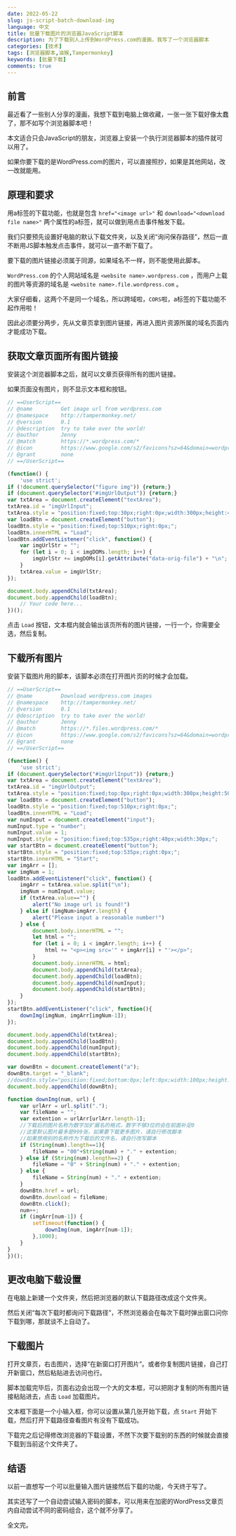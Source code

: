 ```yaml
---
date: 2022-05-22
slug: js-script-batch-download-img
language: 中文
title: 批量下载图片的浏览器JavaScript脚本
description: 为了下载别人上传到WordPress.com的漫画，我写了一个浏览器脚本
categories: [技术]
tags: [浏览器脚本,油猴,Tampermonkey]
keywords: [批量下载]
comments: true
---
```


## 前言

最近看了一些别人分享的漫画，我想下载到电脑上做收藏，一张一张下载好像太蠢了，那不如写个浏览器脚本吧！

本文适合只会JavaScript的朋友，浏览器上安装一个执行浏览器脚本的插件就可以用了。

如果你要下载的是WordPress.com的图片，可以直接照抄，如果是其他网站，改一改就能用。

## 原理和要求

用a标签的下载功能，也就是包含 `href="<image url>"` 和 `download="<download file name>"` 两个属性的a标签，就可以做到用点击事件触发下载。

我们只要预先设置好电脑的默认下载文件夹，以及关闭“询问保存路径”，然后一直不断用JS脚本触发点击事件，就可以一直不断下载了。

要下载的图片链接必须属于同源，如果域名不一样，则不能使用此脚本。

`WordPress.com` 的个人网站域名是 `<website name>.wordpress.com` ，而用户上载的图片等资源的域名是 `<website name>.file.wordpress.com` 。

大家仔细看，这两个不是同一个域名，所以跨域啦，`CORS`啦，a标签的下载功能不起作用啦！

因此必须要分两步，先从文章页拿到图片链接，再进入图片资源所属的域名页面内才能成功下载。

## 获取文章页面所有图片链接

安装这个浏览器脚本之后，就可以文章页获得所有的图片链接。

如果页面没有图片，则不显示文本框和按钮。

```js
// ==UserScript==
// @name         Get image url from wordpress.com
// @namespace    http://tampermonkey.net/
// @version      0.1
// @description  try to take over the world!
// @author       Jenny
// @match        https://*.wordpress.com/*
// @icon         https://www.google.com/s2/favicons?sz=64&domain=wordpress.com
// @grant        none
// ==/UserScript==

(function() {
    'use strict';
if (!document.querySelector("figure img")) {return;}
if (document.querySelector("#imgUrlOutput")) {return;}
var txtArea = document.createElement("textArea");
txtArea.id = "imgUrlInput";
txtArea.style = "position:fixed;top:30px;right:0px;width:300px;height:470px;";
var loadBtn = document.createElement("button");
loadBtn.style = "position:fixed;top:510px;right:0px;";
loadBtn.innerHTML = "Load";
loadBtn.addEventListener("click", function() {
    var imgUrlStr = "";
    for (let i = 0; i < imgDOMs.length; i++) {
        imgUrlStr += imgDOMs[i].getAttribute("data-orig-file") + "\n";
    }
    txtArea.value = imgUrlStr;
});

document.body.appendChild(txtArea);
document.body.appendChild(loadBtn);
    // Your code here...
})();
```

点击 `Load` 按钮，文本框内就会输出该页所有的图片链接，一行一个，你需要全选，然后复制。

## 下载所有图片

安装下载图片用的脚本，该脚本必须在打开图片页的时候才会加载。

```js
// ==UserScript==
// @name         Download wordpress.com images
// @namespace    http://tampermonkey.net/
// @version      0.1
// @description  try to take over the world!
// @author       Jenny
// @match        https://*.files.wordpress.com/*
// @icon         https://www.google.com/s2/favicons?sz=64&domain=wordpress.com
// @grant        none
// ==/UserScript==

(function() {
    'use strict';
if (document.querySelector("#imgUrlInput")) {return;}
var txtArea = document.createElement("textArea");
txtArea.id = "imgUrlOutput";
txtArea.style = "position:fixed;top:0px;right:0px;width:300px;height:500px;";
var loadBtn = document.createElement("button");
loadBtn.style = "position:fixed;top:510px;right:0px;";
loadBtn.innerHTML = "Load";
var numInput = document.createElement("input");
numInput.type = "number";
numInput.value = 1;
numInput.style = "position:fixed;top:535px;right:40px;width:30px;";
var startBtn = document.createElement("button");
startBtn.style = "position:fixed;top:535px;right:0px;";
startBtn.innerHTML = "Start";
var imgArr = [];
var imgNum = 1;
loadBtn.addEventListener("click", function() {
    imgArr = txtArea.value.split("\n");
    imgNum = numInput.value;
    if (txtArea.value=="") {
        alert("No image url is found!")
    } else if (imgNum>imgArr.length) {
        alert("Please input a reasonable number!")
    } else {
        document.body.innerHTML = "";
        let html = "";
        for (let i = 0; i < imgArr.length; i++) {
            html += "<p><img src='" + imgArr[i] + "'></p>";
        }
        document.body.innerHTML = html;
        document.body.appendChild(txtArea);
        document.body.appendChild(loadBtn);
        document.body.appendChild(numInput);
        document.body.appendChild(startBtn);
    }
});
startBtn.addEventListener("click", function(){
    downImg(imgNum, imgArr[imgNum-1]);
});

document.body.appendChild(txtArea);
document.body.appendChild(loadBtn);
document.body.appendChild(numInput);
document.body.appendChild(startBtn);

var downBtn = document.createElement("a");
downBtn.target = "_blank";
//downBtn.style="position:fixed;bottom:0px;left:0px;width:100px;height:50px;background:blue;";
document.body.appendChild(downBtn);

function downImg(num, url) {
	var urlArr = url.split(".");
	var fileName = "";
	var extention = urlArr[urlArr.length-1];
	//下载后的图片名称为数字加扩展名的格式，数字不够3位的会在前面补足0
	//这里默认图片最多是999张，如果要下载更多图片，请自行修改脚本
	//如果想用别的名称作为下载后的文件名，请自行改写脚本
	if (String(num).length==1){
		fileName = "00"+String(num) + "." + extention;
	} else if (String(num).length==2) {
		fileName = "0" + String(num) + "." + extention;
	} else {
		fileName = String(num) + "." + extention;
	}
	downBtn.href = url;
	downBtn.download = fileName;
	downBtn.click();
	num++;
	if (imgArr[num-1]) {
		setTimeout(function() {
			downImg(num, imgArr[num-1]);
		},1000);
	} 
}
})();
```

## 更改电脑下载设置

在电脑上新建一个文件夹，然后把浏览器的默认下载路径改成这个文件夹。

然后关闭“每次下载时都询问下载路径”，不然浏览器会在每次下载时弹出窗口问你下载到哪，那就谈不上自动了。

## 下载图片

打开文章页，右击图片，选择“在新窗口打开图片”。或者你复制图片链接，自己打开新窗口，然后粘贴进去访问也行。

脚本加载完毕后，页面右边会出现一个大的文本框，可以把刚才复制的所有图片链接粘贴进去，点击 `Load` 加载图片。

文本框下面是一个小输入框，你可以设置从第几张开始下载，点 `Start` 开始下载，然后打开下载路径查看图片有没有下载成功。

下载完之后记得修改浏览器的下载设置，不然下次要下载别的东西的时候就会直接下载到当前这个文件夹了。

## 结语

以前一直想写一个可以批量输入图片链接然后下载的功能，今天终于写了。

其实还写了一个自动尝试输入密码的脚本，可以用来在加密的WordPress文章页内自动尝试不同的密码组合，这个就不分享了。

全文完。

